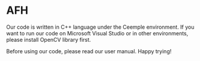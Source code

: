 # AFH
Our code is written in C++ language under the Ceemple environment. If you want to run our code on Microsoft Visual Studio or in other environments, please install OpenCV library first.

Before using our code, please read our user manual. Happy trying!
